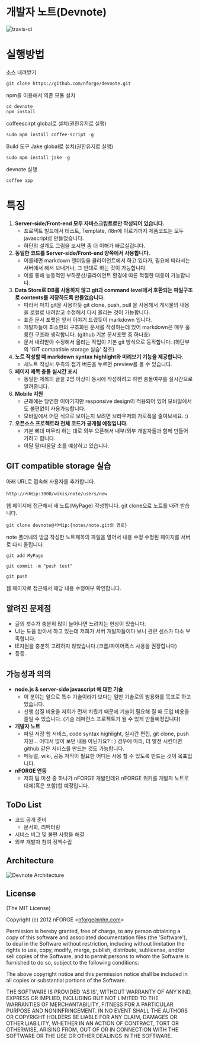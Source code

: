 개발자 노트(Devnote)
====================

![travis-ci](https://secure.travis-ci.org/nforge/devnote.png?branch=master)

실행방법
=======

소스 내려받기

    git clone https://github.com/nforge/devnote.git

npm을 이용해서 의존 모듈 설치

    cd devnote
    npm install

coffeescirpt global로 설치(권한유저로 실행)

    sudo npm install coffee-script -g

Build 도구 Jake global로 설치(권한유저로 실행)

    sudo npm install jake -g

devnote 실행

    coffee app


특징
====

1. **Server-side/Front-end 모두 자바스크립트로만 작성되어 있습니다.**
    - 프로젝트 빌드에서 테스트, Template, i18n에 이르기까지 제품코드는 모두 javascript로 만들었습니다.
    - 하단의 설계도 그림을 보시면 좀 더 이해가 빠르실겁니다.
2. **동일한 코드를 Server-side/Front-end 양쪽에서 사용합니다.**
    - 이를테면 markdown 렌더링을 클라이언트에서 하고 있다가, 필요에 따라서는 서버에서 해서 보내거나, 그 반대로 하는 것이 가능합니다.
    - 이를 통해 능동적인 부하분산/클라이언트 환경에 따른 적절한 대응이 가능합니다.
4. **Data Store로 DB를 사용하지 않고 git과 command level에서 호환되는 파일구조로 contents를 저장하도록 만들었습니다.**
    - 따라서 마치 git을 사용하듯 git clone, push, pull 을 사용해서 게시물의 내용을 로컬로 내려받고 수정해서 다시 올리는 것이 가능합니다.
    - 표준 문서 포맷은 앞서 이야기 드렸듯이 markdown 입니다.
    - 개발자들이 최소한의 구조화된 문서를 작성하는데 있어 markdown은 매우 훌륭한 구조라 생각합니다. (github 기본 문서포맷 중 하나죠)
    - 문서 내려받아 수정해서 올리는 작업이 기본 git 방식으로 동작합니다. (하단부의 'GIT compatible storage 실습' 참조)
5. **노트 작성할 때 markdown syntax highlight와 미리보기 기능을 제공합니다.**
    - 새노트 작성시 우측의 접기 버튼을 누르면 preview를 볼 수 있습니다.
6. **페이지 제목 충돌 실시간 표시**
    - 동일한 제목의 글을 2명 이상이 동시에 작성하려고 하면 충돌여부를 실시간으로 알려줍니다.
7. **Mobile 지원**
	- 근래에는 당연한 이야기지만 responsive design이 적용되어 있어 모바일에서도 불편없이 사용가능합니다.
    - 모바일에서 어떤 식으로 보이는지 보려면 브라우저의 가로폭을 줄여보세요. :)
8. **오픈소스 프로젝트라 전체 코드가 공개될 예정입니다.**
    - 기본 뼈대 마무리 하는 대로 외부 오픈해서 내부/외부 개발자들과 함께 만들어 가려고 합니다.
    - 이달 말/다음달 초를 예상하고 있습니다.


GIT compatible storage 실습 
----

아래 URL로 접속해 사용자를 추가합니다.

    http://서버ip:3000/wikis/note/users/new

웹 페이지에 접근해서 새 노트(MyPage) 작성합니다.
git clone으로 노트를 내려 받습니다.

    git clone devnote@서버ip:{notes/note.git의 경로}

note 폴더내의 방금 작성한 노트제목의 파일을 열어서 내용 수정
수정된 페이지를 서버로 다시 올립니다.

    git add MyPage

    git commit -m "push test"

    git push

웹 페이지로 접근해서 해당 내용 수정여부 확인합니다.


알려진 문제점
---

- 글의 갯수가 충분히 많이 늘어나면 느려지는 현상이 있습니다.
- UI는 도움 받아서 하고 있는데 저희가 서버 개발자들이다 보니 관련 센스가 다소 부족합니다.
- IE지원을 충분히 고려하지 않았습니다.(크롬/파이어폭스 사용을 권장합니다)
- 등등..


가능성과 의의
-----

- **node.js & server-side javascript 에 대한 기술**
    - 이 분야는 앞으로 특수 기술이라기 보다는 일반 기술로의 범용화를 목표로 하고 있습니다.
    - 선행 삽질 비용을 저희가 먼저 치뤘기 때문에 기술이 필요해 질 때 도입 비용을 줄일 수 있습니다. (기술 레퍼런스 프로젝트가 될 수 있게 만들예정입니다)
- **개발자 노트**
    - 파일 저장 웹 서비스, code syntax highlight, 실시간 편집,  git clone, push 지원... 어디서 많이 보던 내용 아닌가요? : ) 경우에 따라, 더 발전 시킨다면 github 같은 서비스를 만드는 것도 가능합니다.
    - 메뉴얼, wiki, 공동 저작이 필요한 어디든 사용 할 수 있도록 만드는 것이 목표입니다.
- **nFORGE 연동**
    - 저희 팀 미션 중 하나가 nFORGE 개발인데요 nFORGE 위키를 개발자 노트로 대체(혹은 포함)할 예정입니다. 

ToDo List
---
- 코드 공개 준비
    - 문서화, 리팩터링
- 서비스 버그 및 불편 사항들 해결
- 외부 개발자 참여 정책수립 

Architecture
---
![Devnote Architecture](https://raw.github.com/nforge/devnote/master/doc/devnote_architecture.png)

## License 

(The MIT License)

Copyright (c) 2012 nFORGE &lt;nforge@nhn.com&gt;

Permission is hereby granted, free of charge, to any person obtaining
a copy of this software and associated documentation files (the
'Software'), to deal in the Software without restriction, including
without limitation the rights to use, copy, modify, merge, publish,
distribute, sublicense, and/or sell copies of the Software, and to
permit persons to whom the Software is furnished to do so, subject to
the following conditions:

The above copyright notice and this permission notice shall be
included in all copies or substantial portions of the Software.

THE SOFTWARE IS PROVIDED 'AS IS', WITHOUT WARRANTY OF ANY KIND,
EXPRESS OR IMPLIED, INCLUDING BUT NOT LIMITED TO THE WARRANTIES OF
MERCHANTABILITY, FITNESS FOR A PARTICULAR PURPOSE AND NONINFRINGEMENT.
IN NO EVENT SHALL THE AUTHORS OR COPYRIGHT HOLDERS BE LIABLE FOR ANY
CLAIM, DAMAGES OR OTHER LIABILITY, WHETHER IN AN ACTION OF CONTRACT,
TORT OR OTHERWISE, ARISING FROM, OUT OF OR IN CONNECTION WITH THE
SOFTWARE OR THE USE OR OTHER DEALINGS IN THE SOFTWARE.
